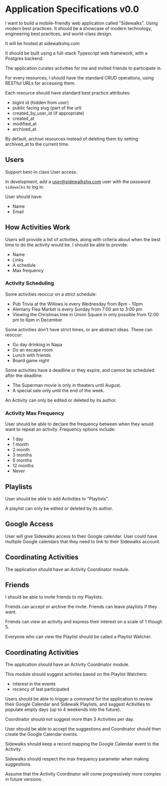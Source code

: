 # Application Specifications v0.0

I want to build a mobile-friendly web application called "Sidewalks". Using modern best practices. It should be a showcase of modern technology, engineering best practices, and world-class design.  

It will be hosted at sidewalkshq.com

It should be built using a full-stack Typescript web framework, with a Postgres backend.

The application curates activities for me and invited friends to participate in.

For every resources, I should have the standard CRUD operations, using RESTful URLs for accessing them.

Each resource should have standard best practice attributes:

- bigint id (hidden from user)
- public facing slug (part of the url)
- created_by_user_id (if appropriate)
- created_at
- modified_at
- archived_at

By default, archive resources instead of deleting them by setting archived_at to the current time.

## Users

Support best-in class User access. 

In development, add a user@sidewalkshq.com user with the password `sidewalks` to log in.

User should have:

- Name
- Email

## How Activities Work

Users will provide a list of activities, along with criteria about when the best time to do the activity would be. I should be able to provide:

- Name
- Links
- A schedule
- Max frequency

### Activity Scheduling

Some activities reoccur on a strict schedule:

- Pub Trivia at the Willows is every Wednesday from 8pm - 10pm
- Alemany Flea Market is every Sunday from 7:00 am to 3:00 pm
- Viewing the Christmas tree in Union Square in only possible from 12:00 pm to 6pm in December

Some activities don't have strict times, or are abstract ideas. These can reoccur:

- Go day drinking in Napa 
- Do an escape room
- Lunch with friends
- Board game night

Some activities have a deadline or they expire, and cannot be scheduled after the deadline:

- The Superman movie is only in theaters until August.
- A special sale only until the end of the week.

An Activity can only be edited or deleted by its author.

### Activity Max Frequency

User should be able to declare the frequency between when they would want to repeat an activity. Frequency options include:

- 1 day
- 1 month
- 2 month
- 3 months
- 6 months
- 12 months
- Never

## Playlists

User should be able to add Activities to "Playlists". 

A playlist can only be edited or deleted by its author.

## Google Access

User will give Sidewalks access to their Google calendar.
User could have multiple Google calendars that they need to link to their Sidewalks account.

## Coordinating Activities

The application should have an Activity Coordinator module.

## Friends

I should be able to invite friends to my Playlists. 

Friends can accept or archive the invite.
Friends can leave playlists if they want.

Friends can view an activity and express their interest on a scale of 1 though 5.

Everyone who can view the Playlist should be called a Playlist Watcher.

## Coordinating Activities

The application should have an Activity Coordinator module.

This module should suggest activites based on the Playlist Watchers: 

- interest in the events
- recency of last participated

Users should be able to trigger a command for the application to review their Google Calendar and Sidewalk Playlists, and suggest Activities to populate empty days (up to 4 weekends into the future).

Coordinator should not suggest more than 3 Activities per day.

User should be able to accept the suggestions and Coordinator should then create the Google Calendar events.

Sidewalks should keep a record mapping the Google Calendar event to the Activity.

Sidewalks should respect the max frequency parameter when making suggestions.

Assume that the Activity Coordinator will come progressively more complex in future versions.